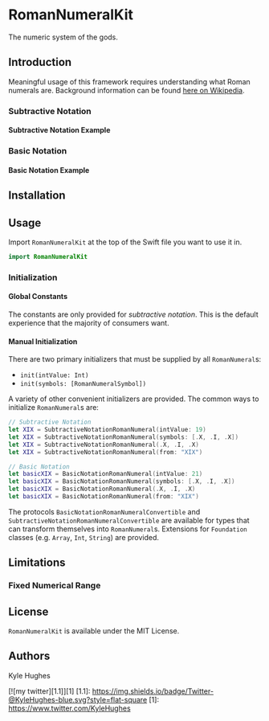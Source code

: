 # RomanNumeralKit

The numeric system of the gods.

## Introduction

Meaningful usage of this framework requires understanding what Roman numerals are. Background information can be found [here on Wikipedia](https://en.wikipedia.org/wiki/Roman_numerals).

### Subtractive Notation

#### Subtractive Notation Example

### Basic Notation

#### Basic Notation Example

## Installation

## Usage

Import `RomanNumeralKit` at the top of the Swift file you want to use it in.

```swift
import RomanNumeralKit
```

### Initialization

#### Global Constants

The constants are only provided for *subtractive notation*. This is the default experience that the majority of consumers want.

#### Manual Initialization

There are two primary initializers that must be supplied by all `RomanNumeral`s:
- `init(intValue: Int)`
- `init(symbols: [RomanNumeralSymbol])`

A variety of other convenient initializers are provided. The common ways to initialize `RomanNumeral`s are:

```swift
// Subtractive Notation
let XIX = SubtractiveNotationRomanNumeral(intValue: 19)
let XIX = SubtractiveNotationRomanNumeral(symbols: [.X, .I, .X])
let XIX = SubtractiveNotationRomanNumeral(.X, .I, .X)
let XIX = SubtractiveNotationRomanNumeral(from: "XIX")

// Basic Notation
let basicXIX = BasicNotationRomanNumeral(intValue: 21)
let basicXIX = BasicNotationRomanNumeral(symbols: [.X, .I, .X])
let basicXIX = BasicNotationRomanNumeral(.X, .I, .X)
let basicXIX = BasicNotationRomanNumeral(from: "XIX")
```

The protocols `BasicNotationRomanNumeralConvertible` and `SubtractiveNotationRomanNumeralConvertible` are available for types that can transform themselves into `RomanNumeral`s. Extensions for `Foundation` classes (e.g. `Array`, `Int`, `String`) are provided.

## Limitations

### Fixed Numerical Range

## License

`RomanNumeralKit` is available under the MIT License.

## Authors

Kyle Hughes

[![my twitter][1.1]][1]
[1.1]: https://img.shields.io/badge/Twitter-@KyleHughes-blue.svg?style=flat-square
[1]: https://www.twitter.com/KyleHughes